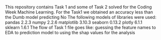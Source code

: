 This repository contains Task 1 and some of Task 2 solved for the Coding Week Machine Learning.
For the Task1 we obtained an accuracy less than the Dumb model predicting No 
The following models of libraries were used:
pandas 2.2.3
numpy 2.2.6
matplotlib 3.10.3
seaborn 0.13.2
plotly 6.1.1
sklearn 1.6.1
The flow of Task 1 file goes like:
guessing the feature names to EDA to prediction model to using the shap values for the analysis 
